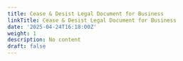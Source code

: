 ```yaml
---
title: Cease & Desist Legal Document for Business
linkTitle: Cease & Desist Legal Document for Business
date: '2025-04-24T16:18:00Z'
weight: 1
description: No content
draft: false
---
```



